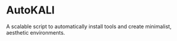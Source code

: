 # AutoKALI
A scalable script to automatically install tools and create minimalist, aesthetic environments.
